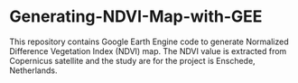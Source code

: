 # Generating-NDVI-Map-with-GEE
This repository contains Google Earth Engine code to generate Normalized Difference Vegetation Index (NDVI) map. The NDVI value is extracted from Copernicus satellite and the study are for the project is Enschede, Netherlands.
